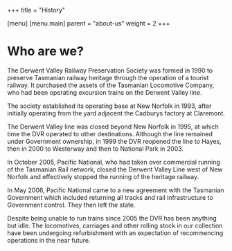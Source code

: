 +++
title = "History"

[menu]
    [menu.main]
    parent = "about-us"
    weight = 2
+++

# Who are we?
The Derwent Valley Railway Preservation Society was formed in 1990 to preserve Tasmanian railway heritage through the operation of a tourist railway. It purchased the assets of the Tasmanian Locomotive Company, who had been operating excursion trains on the Derwent Valley line.

The society established its operating base at New Norfolk in 1993, after initially operating from the yard adjacent the Cadburys factory at Claremont.

The Derwent Valley line was closed beyond New Norfolk in 1995, at which time the DVR operated to other destinations. Although the line remained under Government ownership, in 1999 the DVR reopened the line to Hayes, then in 2000 to Westerway and then to National Park in 2003.

In October 2005, Pacific National, who had taken over commercial running of the Tasmanian Rail network, closed the Derwent Valley Line west of New Norfolk and effectively stopped the running of the heritage railway.

In May 2006, Pacific National came to a new agreement with the Tasmanian Government which included returning all tracks and rail infrastructure to Government control. They then left the state.

Despite being unable to run trains since 2005 the DVR has been anything but idle. The locomotives, carriages and other rolling stock in our collection have been undergoing refurbishment with an expectation of recommencing operations in the near future.